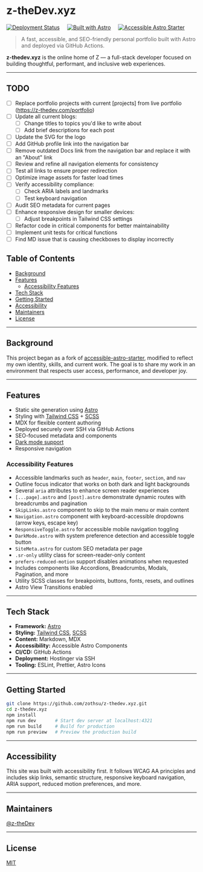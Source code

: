 # z-theDev.xyz

[![Deployment Status](https://github.com/zothsu/z-thedev.xyz/actions/workflows/deploy.yml/badge.svg)](https://github.com/zothsu/z-thedev.xyz/actions/workflows/deploy.yml) &nbsp; &nbsp;
[![Built with Astro](https://astro.badg.es/v2/built-with-astro/small.svg)](https://astro.build) &nbsp; &nbsp;
[![Accessible Astro Starter](https://img.shields.io/badge/Theme-Accessible_Astro-brightgreen.svg?style=for-the-badge)](https://accessible-astro.incluud.dev/)

> A fast, accessible, and SEO-friendly personal portfolio built with Astro and deployed via GitHub Actions.

**z-thedev.xyz** is the online home of Z — a full-stack developer focused on building thoughtful, performant, and inclusive web experiences.

---

## TODO

- [ ] Replace portfolio projects with current [projects] from live portfolio (<https://z-thedev.com/portfolio>)
- [ ] Update all current blogs:
  - [ ] Change titles to topics you'd like to write about
  - [ ] Add brief descriptions for each post
- [ ] Update the SVG for the logo
- [ ] Add GitHub profile link into the navigation bar
- [ ] Remove outdated Docs link from the navigation bar and replace it with an "About" link
- [ ] Review and refine all navigation elements for consistency
- [ ] Test all links to ensure proper redirection
- [ ] Optimize image assets for faster load times
- [ ] Verify accessibility compliance:
  - [ ] Check ARIA labels and landmarks
  - [ ] Test keyboard navigation
- [ ] Audit SEO metadata for current pages
- [ ] Enhance responsive design for smaller devices:
  - [ ] Adjust breakpoints in Tailwind CSS settings
- [ ] Refactor code in critical components for better maintainability
- [ ] Implement unit tests for critical functions
- [ ] Find MD issue that is causing checkboxes to display incorrectly

## Table of Contents

- [Background](#background)
- [Features](#features)
  - [Accessibility Features](#accessibility-features)
- [Tech Stack](#tech-stack)
- [Getting Started](#getting-started)
- [Accessibility](#accessibility)
- [Maintainers](#maintainers)
- [License](#license)

---

## Background

This project began as a fork of [accessible-astro-starter](https://accessible-astro.incluud.dev/), modified to reflect my own identity, skills, and current work. The goal is to share my work in an environment that respects user access, performance, and developer joy.

---

## Features

- Static site generation using [Astro](https://astro.build)
- Styling with [Tailwind CSS](https://tailwindcss.com) + [SCSS](https://sass-lang.com/)
- MDX for flexible content authoring
- Deployed securely over SSH via GitHub Actions
- SEO-focused metadata and components
- [Dark mode support](https://developer.mozilla.org/en-US/docs/Web/CSS/@media/prefers-color-scheme)
- Responsive navigation

### Accessibility Features

- Accessible landmarks such as `header`, `main`, `footer`, `section`, and `nav`
- Outline focus indicator that works on both dark and light backgrounds
- Several `aria` attributes to enhance screen reader experiences
- `[...page].astro` and `[post].astro` demonstrate dynamic routes with breadcrumbs and pagination
- `SkipLinks.astro` component to skip to the main menu or main content
- `Navigation.astro` component with keyboard-accessible dropdowns (arrow keys, escape key)
- `ResponsiveToggle.astro` for accessible mobile navigation toggling
- `DarkMode.astro` with system preference detection and accessible toggle button
- `SiteMeta.astro` for custom SEO metadata per page
- `.sr-only` utility class for screen-reader-only content
- `prefers-reduced-motion` support disables animations when requested
- Includes components like Accordions, Breadcrumbs, Modals, Pagination, and more
- Utility SCSS classes for breakpoints, buttons, fonts, resets, and outlines
- Astro View Transitions enabled

---

## Tech Stack

- **Framework:** [Astro](https://astro.build)
- **Styling:** [Tailwind CSS](https://tailwindcss.com), [SCSS](https://sass-lang.com/)
- **Content:** Markdown, MDX
- **Accessibility:** Accessible Astro Components
- **CI/CD:** GitHub Actions
- **Deployment:** Hostinger via SSH
- **Tooling:** ESLint, Prettier, Astro Icons

---

## Getting Started

```sh
git clone https://github.com/zothsu/z-thedev.xyz.git  
cd z-thedev.xyz  
npm install  
npm run dev       # Start dev server at localhost:4321  
npm run build     # Build for production  
npm run preview   # Preview the production build  
```

---

## Accessibility

This site was built with accessibility first. It follows WCAG AA principles and includes skip links, semantic structure, responsive keyboard navigation, ARIA support, reduced motion preferences, and more.

---

## Maintainers

[@z-theDev](https://github.com/zothsu)

---

## License

[MIT](LICENSE)
